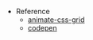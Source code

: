 - Reference
  - [animate-css-grid](https://github.com/aholachek/animate-css-grid)
  - [codepen](https://codepen.io/aholachek/pen/mxwvmV)
